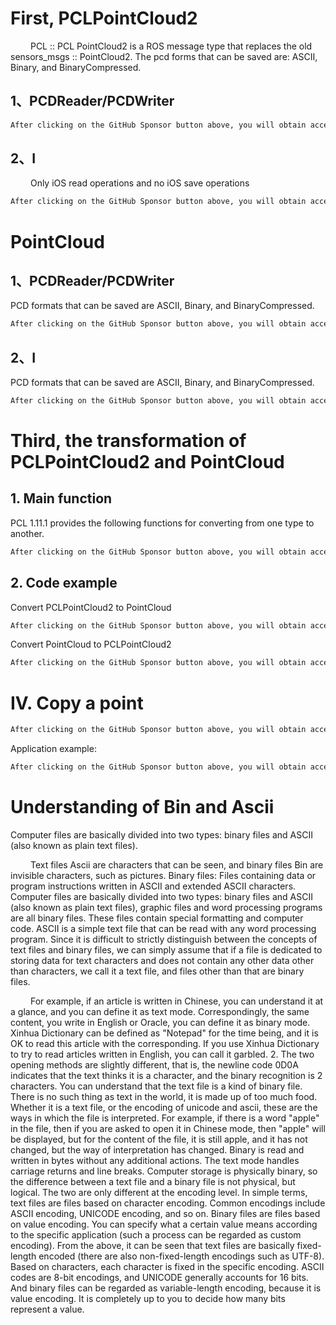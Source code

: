 #  First, PCLPointCloud2 

    PCL :: PCL PointCloud2 is a ROS message type that replaces the old sensors_msgs :: PointCloud2. The pcd forms that can be saved are: ASCII, Binary, and BinaryCompressed. 

##  1、PCDReader/PCDWriter 

  ```python  
After clicking on the GitHub Sponsor button above, you will obtain access permissions to my private code repository ( https://github.com/slowlon/my_code_bar ) to view this blog code. By searching the code number of this blog, you can find the code you need, code number is: 2024020309574264737
  ```  
##  2、I 

    Only iOS read operations and no iOS save operations 

  ```python  
After clicking on the GitHub Sponsor button above, you will obtain access permissions to my private code repository ( https://github.com/slowlon/my_code_bar ) to view this blog code. By searching the code number of this blog, you can find the code you need, code number is: 2024020309574264737
  ```  
#  PointCloud 

##  1、PCDReader/PCDWriter 

 PCD formats that can be saved are ASCII, Binary, and BinaryCompressed. 

  ```python  
After clicking on the GitHub Sponsor button above, you will obtain access permissions to my private code repository ( https://github.com/slowlon/my_code_bar ) to view this blog code. By searching the code number of this blog, you can find the code you need, code number is: 2024020309574264737
  ```  
##  2、I 

 PCD formats that can be saved are ASCII, Binary, and BinaryCompressed. 

  ```python  
After clicking on the GitHub Sponsor button above, you will obtain access permissions to my private code repository ( https://github.com/slowlon/my_code_bar ) to view this blog code. By searching the code number of this blog, you can find the code you need, code number is: 2024020309574264737
  ```  
#  Third, the transformation of PCLPointCloud2 and PointCloud 

##  1. Main function 

 PCL 1.11.1 provides the following functions for converting from one type to another. 

  ```python  
After clicking on the GitHub Sponsor button above, you will obtain access permissions to my private code repository ( https://github.com/slowlon/my_code_bar ) to view this blog code. By searching the code number of this blog, you can find the code you need, code number is: 2024020309574264737
  ```  
##  2. Code example 

 Convert PCLPointCloud2 to PointCloud 

  ```python  
After clicking on the GitHub Sponsor button above, you will obtain access permissions to my private code repository ( https://github.com/slowlon/my_code_bar ) to view this blog code. By searching the code number of this blog, you can find the code you need, code number is: 2024020309574264737
  ```  
 Convert PointCloud to PCLPointCloud2 

  ```python  
After clicking on the GitHub Sponsor button above, you will obtain access permissions to my private code repository ( https://github.com/slowlon/my_code_bar ) to view this blog code. By searching the code number of this blog, you can find the code you need, code number is: 2024020309574264737
  ```  
#  IV. Copy a point 

  ```python  
After clicking on the GitHub Sponsor button above, you will obtain access permissions to my private code repository ( https://github.com/slowlon/my_code_bar ) to view this blog code. By searching the code number of this blog, you can find the code you need, code number is: 2024020309574264737
  ```  
 Application example: 

  ```python  
After clicking on the GitHub Sponsor button above, you will obtain access permissions to my private code repository ( https://github.com/slowlon/my_code_bar ) to view this blog code. By searching the code number of this blog, you can find the code you need, code number is: 2024020309574264737
  ```  
#  Understanding of Bin and Ascii 

 Computer files are basically divided into two types: binary files and ASCII (also known as plain text files). 

    Text files Ascii are characters that can be seen, and binary files Bin are invisible characters, such as pictures. Binary files: Files containing data or program instructions written in ASCII and extended ASCII characters. Computer files are basically divided into two types: binary files and ASCII (also known as plain text files), graphic files and word processing programs are all binary files. These files contain special formatting and computer code. ASCII is a simple text file that can be read with any word processing program. Since it is difficult to strictly distinguish between the concepts of text files and binary files, we can simply assume that if a file is dedicated to storing data for text characters and does not contain any other data other than characters, we call it a text file, and files other than that are binary files. 

    For example, if an article is written in Chinese, you can understand it at a glance, and you can define it as text mode. Correspondingly, the same content, you write in English or Oracle, you can define it as binary mode. Xinhua Dictionary can be defined as "Notepad" for the time being, and it is OK to read this article with the corresponding. If you use Xinhua Dictionary to try to read articles written in English, you can call it garbled. 2. The two opening methods are slightly different, that is, the newline code 0D0A indicates that the text thinks it is a character, and the binary recognition is 2 characters. You can understand that the text file is a kind of binary file. There is no such thing as text in the world, it is made up of too much food. Whether it is a text file, or the encoding of unicode and ascii, these are the ways in which the file is interpreted. For example, if there is a word "apple" in the file, then if you are asked to open it in Chinese mode, then "apple" will be displayed, but for the content of the file, it is still apple, and it has not changed, but the way of interpretation has changed. Binary is read and written in bytes without any additional actions. The text mode handles carriage returns and line breaks. Computer storage is physically binary, so the difference between a text file and a binary file is not physical, but logical. The two are only different at the encoding level. In simple terms, text files are files based on character encoding. Common encodings include ASCII encoding, UNICODE encoding, and so on. Binary files are files based on value encoding. You can specify what a certain value means according to the specific application (such a process can be regarded as custom encoding). From the above, it can be seen that text files are basically fixed-length encoded (there are also non-fixed-length encodings such as UTF-8). Based on characters, each character is fixed in the specific encoding. ASCII codes are 8-bit encodings, and UNICODE generally accounts for 16 bits. And binary files can be regarded as variable-length encoding, because it is value encoding. It is completely up to you to decide how many bits represent a value. 

